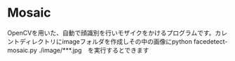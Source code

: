 # Mosaic
OpenCVを用いた、自動で顔識別を行いモザイクをかけるプログラムです。カレントディレクトリにimageフォルダを作成しその中の画像にpython facedetect-mosaic.py ./image/***.jpg　を実行するとできます

